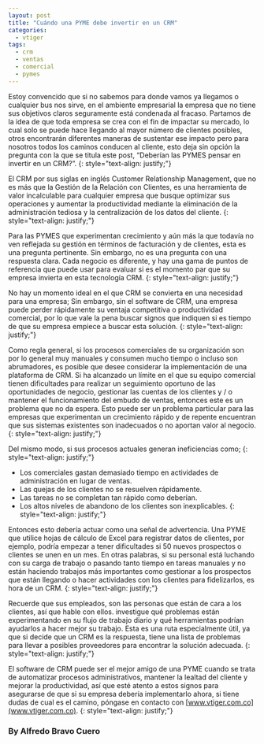 ```yaml
---
layout: post
title: "Cuándo una PYME debe invertir en un CRM"
categories:
  - vtiger
tags:
  - crm
  - ventas
  - comercial
  - pymes
---
```


Estoy convencido que si no sabemos para donde vamos ya llegamos o cualquier bus nos sirve, en el ambiente empresarial la empresa que no tiene sus objetivos claros seguramente está condenada al fracaso. Partamos de la idea de que toda empresa se crea con el fin de impactar su mercado, lo cual solo se puede hace llegando al mayor número de clientes posibles, otros encontrarán diferentes maneras de sustentar ese impacto pero para nosotros todos los caminos conducen al cliente, esto deja sin opción la pregunta con la que se titula este post, “Deberían las PYMES pensar en invertir en un CRM?”.
{: style="text-align: justify;"}

El CRM por sus siglas en inglés Customer Relationship Management, que no es más que la Gestión de la Relación con Clientes, es una herramienta de valor incalculable para cualquier empresa que busque optimizar sus operaciones y aumentar la productividad mediante la eliminación de la administración tediosa y la centralización de los datos del cliente.
{: style="text-align: justify;"}

Para las PYMES que experimentan crecimiento y aún más la que todavía no ven reflejada su gestión en términos de facturación y de clientes, esta es una pregunta pertinente. Sin embargo, no es una pregunta con una respuesta clara. Cada negocio es diferente, y hay una gama de puntos de referencia que puede usar para evaluar si es el momento par que su empresa invierta en esta tecnología CRM.
{: style="text-align: justify;"}

No hay un momento ideal en el que CRM se convierta en una necesidad para una empresa; Sin embargo, sin el software de CRM, una empresa puede perder rápidamente su ventaja competitiva o productividad comercial, por lo que vale la pena buscar signos que indiquen si es tiempo de que su empresa empiece a buscar esta solución.
{: style="text-align: justify;"}

Como regla general, si los procesos comerciales  de su organización son por lo general muy manuales y consumen mucho tiempo o incluso son abrumadores, es posible que desee considerar la implementación de una plataforma de CRM. Si ha alcanzado un límite en el que su equipo comercial tienen dificultades para realizar un seguimiento oportuno de las oportunidades de negocio, gestionar las cuentas de los clientes y / o mantener el funcionamiento del embudo de ventas, entonces este es un problema que no da espera. Esto puede ser un problema particular para las empresas que experimentan un crecimiento rápido y de repente encuentran que sus sistemas existentes son inadecuados o no aportan valor al negocio.
{: style="text-align: justify;"}

Del mismo modo, si sus procesos actuales generan ineficiencias como;
{: style="text-align: justify;"}

* Los comerciales gastan demasiado tiempo en actividades de administración en lugar de ventas.
* Las quejas de los clientes no se resuelven rápidamente.
* Las tareas no se completan tan rápido como deberían.
* Los altos niveles de abandono de los clientes son inexplicables.
{: style="text-align: justify;"}

Entonces esto debería actuar como una señal de advertencia. Una PYME que utilice hojas de cálculo de Excel para registrar datos de clientes, por ejemplo, podría empezar a tener dificultades si 50 nuevos prospectos o clientes se unen en un mes. En otras palabras, si su personal está luchando con su carga de trabajo o pasando tanto tiempo en tareas manuales y no están haciendo trabajos más importantes como gestionar a los prospectos que están llegando o hacer actividades con los clientes para fidelizarlos, es hora de un CRM.
{: style="text-align: justify;"}

Recuerde que sus empleados, son las personas que están de cara a los clientes, así que hable con ellos. investigue qué problemas están experimentando en su flujo de trabajo diario y qué herramientas podrían ayudarlos a hacer mejor su trabajo. Esta es una ruta especialmente útil, ya que si decide que un CRM es la respuesta, tiene una lista de problemas para llevar a posibles proveedores para encontrar la solución adecuada.
{: style="text-align: justify;"}

El software de CRM puede ser el mejor amigo de una PYME cuando se trata de automatizar procesos administrativos, mantener la lealtad del cliente y mejorar la productividad, así que esté atento a estos signos para asegurarse de que si su empresa debería implementarlo ahora, si tiene dudas de cual es el camino, póngase en contacto con [www.vtiger.com.co](www.vtiger.com.co).
{: style="text-align: justify;"}

### By Alfredo Bravo Cuero
